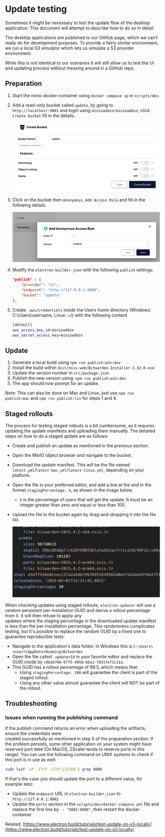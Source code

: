 # Update testing

Sometimes it might be necessary to test the update flow of the desktop application. This document
will attempt to describe how to do so in detail.

The desktop applications are published to our GitHub page, which we can’t really do for development
purposes. To provide a fairly similar environment, we run a local S3 simulator which lets us
simulate a S3 provider environment.

While this is not identical to our scenarios it will still allow us to test the UI and updating
process without messing around in a GitHub repo.

## Preparation

1.  Start the minio docker container using `docker compose up` in `scripts/dev`.
2.  Add a read-only bucket called `update`, by going to `http://localhost:9001` and login using
    `minioadmin/minioadmin`, click `Create bucket` fill in the details.

    ![](./minio-create-bucket.png)

3.  Click on the bucket then `Anonymous`, `Add Access Rule` and fill in the following details.

    ![](./minio-access-rule.png)

4.  Modify the `electron-builder.json` with the following `publish` settings.

    ```json
    "publish" : {
        "provider": "s3",
        "endpoint": "http://127.0.0.1:9000",
        "bucket": "update"
    },
    ```

5.  Create `.aws/credentials` inside the Users home directory (Windows: C:\Users\username, Linux:
    ~/) with the following content

    ```bash
    [default]
    aws_access_key_id=minioadmin
    aws_secret_access_key=minioadmin
    ```

## Update

1.  Generate a local build using `npm run publish:win:dev`
2.  Install the build within `dist/nsis-web/Bitwarden-Installer-1.32.0.exe`
3.  Update the version number in `src/package.json`
4.  Publish the new version using: `npm run publish:win:dev`
5.  The app should now prompt for an update.

Note: This can also be done on Mac and Linux, just use `npm run publish:mac` and
`npm run publish:lin` for steps 1 and 4.

## Staged rollouts

The process for testing staged rollouts is a bit cumbersome, as it requires updating the update
manifests and uploading them manually. The detailed steps on how to do a staged update are as
follows:

- Create and publish an update as mentioned in the previous section.
- Open the MinIO object browser and navigate to the bucket.
- Download the update manifest. This will be the file named
  `latest.yml`/`latest-mac.yml`/`latest-linux.yml`, depending on your platform.
- Open the file in your preferred editor, and add a line at the end in the format
  `stagingPercentage: X`, as shown in the image below.
  - `X` is the percentage of users that will get the update. It must be an integer greater than zero
    and equal or less than 100.
- Upload the file to the bucket again by drag-and-dropping it into the file list.

  ![](./minio-manifest-rollout.png)

When checking updates using staged rollouts, `electron-updater` will use a random persistent
per-installation GUID and derive a rollout percentage from it. It will then refuse to apply any  
updates where the staging percentage in the downloaded update manifest is less than the
per-installation percentage. This randomness complicates testing, but it's possible to replace the
random GUID by a fixed one to guarantee reproducible tests:

- Navigate to the application's data folder. In Windows this is
  `C:\Users\<user>\AppData\Roaming\Bitwarden`
- Open the file called `.updaterId` in your favorite editor and replace the GUID inside by
  `c8beb766-67f5-4058-b6a1-7031fef1c31a`.
- This GUID has a rollout percentage of 99.5, which means that:
  - Using `stagingPercentage: 100` will guarantee the client is part of the staged rollout.
  - Using any other value almost guarantee the client will NOT be part of the rollout.

## Troubleshooting

### Issues when running the publishing command

If the publish command returns an error when uploading the artifacts, ensure the credentials were  
created successfully as mentioned in step 5 of the preparation section. If the problem persists,
some other application on your system might have reserved port `9000` <Bitwarden>(On MacOS, ZScaler
tends to reserve ports in this range)</Bitwarden>. You can use the following command on UNIX systems
to check if this port is in use as well:

```sh
sudo lsof -nP -iTCP -sTCP:LISTEN | grep 9000
```

If that's the case you should update the port to a different value, for example `9002`:

- Update the `endpoint` URL in `electron-builder.json` to `http://127.0.0.1:9002`
- Update the `ports` section in the `scripts/dev/docker-compose.yml` file and replace the first line
  by ` - "9002:9000"`, then restart the docker container

Related:
[https://www.electron.build/tutorials/test-update-on-s3-locally](https://www.electron.build/tutorials/test-update-on-s3-locally)
